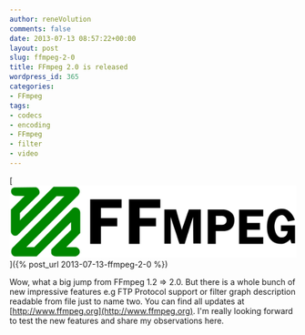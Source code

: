 ```yaml
---
author: reneVolution
comments: false
date: 2013-07-13 08:57:22+00:00
layout: post
slug: ffmpeg-2-0
title: FFmpeg 2.0 is released
wordpress_id: 365
categories:
- FFmpeg
tags:
- codecs
- encoding
- FFmpeg
- filter
- video
---
```


[![FFmpeg Logo](/images/FFmpeg-Logo.svg_.png)]({% post_url 2013-07-13-ffmpeg-2-0 %})

Wow, what a big jump from FFmpeg 1.2 => 2.0. But there is a whole bunch of new impressive features e.g FTP Protocol support or filter graph description readable from file just to name two. You can find all updates at [http://www.ffmpeg.org](http://www.ffmpeg.org). I'm really looking forward to test the new features and share my observations here.
